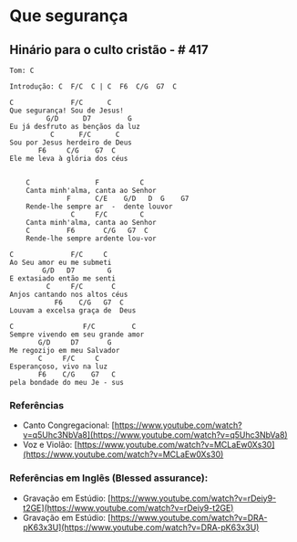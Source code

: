 # Que segurança
## Hinário para o culto cristão - # 417

```
Tom: C
```

```
Introdução: C  F/C  C | C  F6  C/G  G7  C
```

```
C              F/C      C
Que segurança! Sou de Jesus!
         G/D      D7         G
Eu já desfruto as bençãos da luz
          C      F/C      C
Sou por Jesus herdeiro de Deus
       F6     C/G    G7  C
Ele me leva à glória dos céus


    C                F          C
    Canta minh'alma, canta ao Senhor
              F      C/E    G/D   D  G    G7
    Rende-lhe sempre ar  -  dente louvor
               C     F/C        C
    Canta minh'alma, canta ao Senhor
    C         F6       C/G   G7  C
    Rende-lhe sempre ardente lou-vor

C              F/C     C
Ao Seu amor eu me submeti
        G/D   D7        G
E extasiado então me senti
         C     F/C       C
Anjos cantando nos altos céus
           F6    C/G   G7  C
Louvam a excelsa graça de  Deus

C                 F/C         C
Sempre vivendo em seu grande amor
       G/D     D7       G
Me regozijo em meu Salvador
       C     F/C     C
Esperançoso, vivo na luz
       F6    C/G    G7   C
pela bondade do meu Je - sus
```

### Referências

* Canto Congregacional: [https://www.youtube.com/watch?v=q5Uhc3NbVa8](https://www.youtube.com/watch?v=q5Uhc3NbVa8)
* Voz e Violão: [https://www.youtube.com/watch?v=MCLaEw0Xs30](https://www.youtube.com/watch?v=MCLaEw0Xs30)

### Referências em Inglês (Blessed assurance):

* Gravação em Estúdio: [https://www.youtube.com/watch?v=rDeiy9-t2GE](https://www.youtube.com/watch?v=rDeiy9-t2GE)
* Gravação em Estúdio: [https://www.youtube.com/watch?v=DRA-pK63x3U](https://www.youtube.com/watch?v=DRA-pK63x3U)
